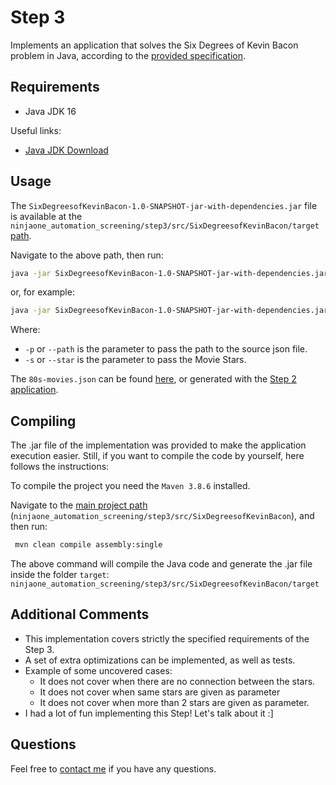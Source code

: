 # Step 3

Implements an application that solves the Six Degrees of Kevin Bacon problem in Java, according to the [provided specification](../step-three-six-degrees.feature).

## Requirements

- Java JDK 16

Useful links:
- [Java JDK Download](https://www.oracle.com/java/technologies/javase/jdk16-archive-downloads.html)

## Usage

The `SixDegreesofKevinBacon-1.0-SNAPSHOT-jar-with-dependencies.jar` file is available at the `ninjaone_automation_screening/step3/src/SixDegreesofKevinBacon/target` [path](../src/SixDegreesofKevinBacon/target).

Navigate to the above path, then run:


```bash
java -jar SixDegreesofKevinBacon-1.0-SNAPSHOT-jar-with-dependencies.jar -s "Tom Cruise" -p "C:\Path\to\json\80s-movies.json"
```

or, for example: 

```bash
java -jar SixDegreesofKevinBacon-1.0-SNAPSHOT-jar-with-dependencies.jar -s "Tom Cruise" -s "Sylvester Stallone" -p "C:\Path\to\json\80s-movies.json"
```

Where: 
- `-p` or `--path` is the parameter to pass the path to the source json file.
- `-s` or `--star` is the parameter to pass the Movie Stars.

The `80s-movies.json` can be found [here](../../data/80s-movies.json), or generated with the [Step 2 application](../../step2).

## Compiling

The .jar file of the implementation was provided to make the application execution easier. Still, if you want to compile the code by yourself, here follows the instructions:

To compile the project you need the `Maven 3.8.6` installed.

Navigate to the [main project path](./SixDegreesofKevinBacon) (`ninjaone_automation_screening/step3/src/SixDegreesofKevinBacon`), and then run:

```bash
 mvn clean compile assembly:single
```

The above command will compile the Java code and generate the .jar file inside the folder `target`:
`ninjaone_automation_screening/step3/src/SixDegreesofKevinBacon/target`

## Additional Comments
- This implementation covers strictly the specified requirements of the Step 3.
- A set of extra optimizations can be implemented, as well as tests.
- Example of some uncovered cases:
  - It does not cover when there are no connection between the stars.
  - It does not cover when same stars are given as parameter
  - It does not cover when more than 2 stars are given as parameter.
- I had a lot of fun implementing this Step! Let's talk about it :]

## Questions
Feel free to [contact me](mailto:lualjsantos@gmail.com) if you have any questions.
